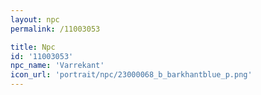```yaml
---
layout: npc
permalink: /11003053

title: Npc
id: '11003053'
npc_name: 'Varrekant'
icon_url: 'portrait/npc/23000068_b_barkhantblue_p.png'
---
```

